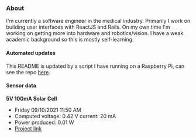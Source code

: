 ### About
I'm currently a software engineer in the medical industry. Primarily I work on building user interfaces with ReactJS and Rails. On my own time I'm working on getting more into hardware and robotics/vision. I have a weak academic background so this is mostly self-learning.

#### Automated updates
This README is updated by a script I have running on a Raspberry Pi, can see the repo [here](https://github.com/jdc-cunningham/raspi-git-repo-updater).

#### Sensor data
**5V 100mA Solar Cell**
- Friday 09/10/2021 11:50 AM
- Computed voltage: 0.42 V current: 20 mA
- Power produced: 0.01 W
- [Project link](https://github.com/jdc-cunningham/raspisolarplotter)